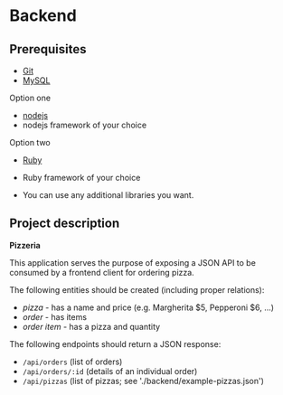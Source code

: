 Backend
=======

Prerequisites
-------------

* [Git](http://git-scm.com/)
* [MySQL](https://www.mysql.com/)

Option one
* [nodejs](https://nodejs.org/en/)
* nodejs framework of your choice

Option two
* [Ruby](https://www.ruby-lang.org)
* Ruby framework of your choice


* You can use any additional libraries you want.

Project description
-------------------

**Pizzeria**

This application serves the purpose of exposing a JSON API to be consumed by a frontend client for ordering pizza.

The following entities should be created (including proper relations):

* *pizza* - has a name and price (e.g. Margherita $5, Pepperoni $6, ...)
* *order* - has items
* *order item* - has a pizza and quantity

The following endpoints should return a JSON response:
* `/api/orders` (list of orders)
* `/api/orders/:id` (details of an individual order)
* `/api/pizzas` (list of pizzas; see './backend/example-pizzas.json')